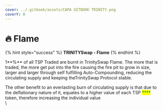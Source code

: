```yaml
---
cover: ../.gitbook/assets/CAPA GITBOOK TRINITY.png
coverY: 0
---
```


# 🔥 Flame

{% hint style="success" %}
**TRINITYSwap - Flame**
{% endhint %}

1**%** of all TSP Traded are burnt in TrinitySwap Flame. The more that is traded, the more get put into the fire causing the fire pit to grow in size, larger and larger through self fulfilling Auto-Compounding, reducing the circulating supply and keeping theTrinitySwap  Protocol stable.

The other benefit to an everlasting burn of circulating supply is that due to the deflationary nature of it, equates to a higher value of each TSP <mark style="color:green;">****</mark> token, therefore increasing the individual value\
\
